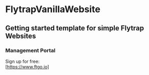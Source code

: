 # FlytrapVanillaWebsite
## Getting started template for simple Flytrap Websites

### Management Portal  
Sign up for free:  
[https://www.ftgo.io]
